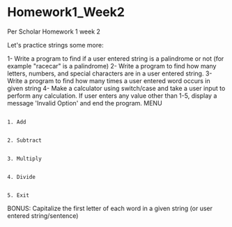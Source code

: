 # Homework1_Week2
Per Scholar Homework 1 week 2

Let's practice strings some more:

1- Write a program to find if a user entered string is a palindrome or not (for example "racecar" is a palindrome)
2- Write a program to find how many letters, numbers, and special characters are in a user entered string.
3- Write a program to find how many times a user entered word occurs in given string
4- Make a calculator using switch/case and take a user input to perform any calculation. If user enters any value other than 1-5, display a message 'Invalid Option' and end the program.
                                                                                        MENU

                                                                                  1. Add

                                                                                  2. Subtract

                                                                                  3. Multiply

                                                                                  4. Divide

                                                                                  5. Exit

 

BONUS: Capitalize the first letter of each word in a given string (or user entered string/sentence)

